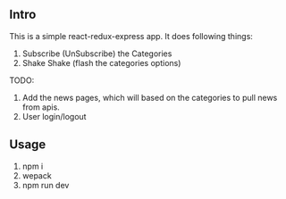 ## Intro

This is a simple react-redux-express app. It does following things:
 1. Subscribe (UnSubscribe) the Categories
 2. Shake Shake (flash the categories options)

TODO:
 1. Add the news pages, which will based on the categories to pull news from apis.
 2. User login/logout

## Usage
 1. npm i
 2. wepack
 3. npm run dev 
